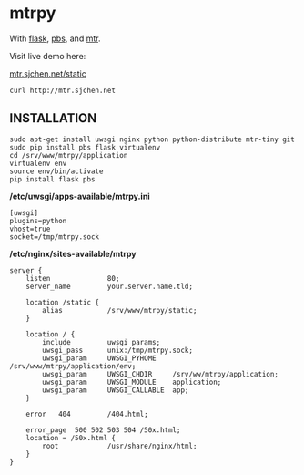 # mtrpy

With [flask](http://flask.pocoo.org), [pbs](https://github.com/amoffat/pbs), and [mtr](http://www.bitwizard.nl/mtr/).

Visit live demo here:

[mtr.sjchen.net/static](http://mtr.sjchen.net/static)

    curl http://mtr.sjchen.net

## INSTALLATION

    sudo apt-get install uwsgi nginx python python-distribute mtr-tiny git
    sudo pip install pbs flask virtualenv
    cd /srv/www/mtrpy/application
    virtualenv env
    source env/bin/activate
    pip install flask pbs

**/etc/uwsgi/apps-available/mtrpy.ini**

    [uwsgi]
    plugins=python
    vhost=true
    socket=/tmp/mtrpy.sock

**/etc/nginx/sites-available/mtrpy**

    server {
        listen              80;
        server_name         your.server.name.tld;
        
        location /static {
            alias           /srv/www/mtrpy/static;
        }

        location / {
            include         uwsgi_params;
            uwsgi_pass      unix:/tmp/mtrpy.sock;
            uwsgi_param     UWSGI_PYHOME    /srv/www/mtrpy/application/env;
            uwsgi_param     UWSGI_CHDIR     /srv/ww/mtrpy/application;
            uwsgi_param     UWSGI_MODULE    application;
            uwsgi_param     UWSGI_CALLABLE  app;
        }

        error   404         /404.html;

        error_page  500 502 503 504 /50x.html;
        location = /50x.html {
            root            /usr/share/nginx/html;
        }
    }
